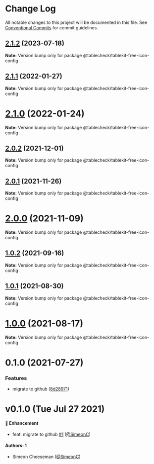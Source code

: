 # Change Log

All notable changes to this project will be documented in this file.
See [Conventional Commits](https://conventionalcommits.org) for commit guidelines.

## [2.1.2](https://github.com/tablecheck/tablekit/compare/@tablecheck/tablekit-free-icon-config@2.1.1...@tablecheck/tablekit-free-icon-config@2.1.2) (2023-07-18)

**Note:** Version bump only for package @tablecheck/tablekit-free-icon-config





## [2.1.1](https://github.com/tablecheck/tablekit/compare/@tablecheck/tablekit-free-icon-config@2.1.0...@tablecheck/tablekit-free-icon-config@2.1.1) (2022-01-27)

**Note:** Version bump only for package @tablecheck/tablekit-free-icon-config





# [2.1.0](https://github.com/tablecheck/tablekit/compare/@tablecheck/tablekit-free-icon-config@2.0.2...@tablecheck/tablekit-free-icon-config@2.1.0) (2022-01-24)

**Note:** Version bump only for package @tablecheck/tablekit-free-icon-config





## [2.0.2](https://github.com/tablecheck/tablekit/compare/@tablecheck/tablekit-free-icon-config@2.0.1...@tablecheck/tablekit-free-icon-config@2.0.2) (2021-12-01)

**Note:** Version bump only for package @tablecheck/tablekit-free-icon-config





## [2.0.1](https://github.com/tablecheck/tablekit/compare/@tablecheck/tablekit-free-icon-config@2.0.0...@tablecheck/tablekit-free-icon-config@2.0.1) (2021-11-26)

**Note:** Version bump only for package @tablecheck/tablekit-free-icon-config





# [2.0.0](https://github.com/tablecheck/tablekit/compare/@tablecheck/tablekit-free-icon-config@1.0.2...@tablecheck/tablekit-free-icon-config@2.0.0) (2021-11-09)

**Note:** Version bump only for package @tablecheck/tablekit-free-icon-config





## [1.0.2](https://github.com/tablecheck/tablekit/compare/@tablecheck/tablekit-free-icon-config@1.0.1...@tablecheck/tablekit-free-icon-config@1.0.2) (2021-09-16)

**Note:** Version bump only for package @tablecheck/tablekit-free-icon-config





## [1.0.1](https://github.com/tablecheck/tablekit/compare/@tablecheck/tablekit-free-icon-config@1.0.0...@tablecheck/tablekit-free-icon-config@1.0.1) (2021-08-30)

**Note:** Version bump only for package @tablecheck/tablekit-free-icon-config





# [1.0.0](https://github.com/tablecheck/tablekit/compare/@tablecheck/tablekit-free-icon-config@0.1.0...@tablecheck/tablekit-free-icon-config@1.0.0) (2021-08-17)

**Note:** Version bump only for package @tablecheck/tablekit-free-icon-config





# 0.1.0 (2021-07-27)


### Features

* migrate to github ([8d28971](https://github.com/tablecheck/tablekit/commit/8d28971175010fcb2a3cd9c48a749e7af1bdc9f9))





# v0.1.0 (Tue Jul 27 2021)

#### 🚀 Enhancement

- feat: migrate to github [#1](https://github.com/tablecheck/tablekit/pull/1) ([@SimeonC](https://github.com/SimeonC))

#### Authors: 1

- Simeon Cheeseman ([@SimeonC](https://github.com/SimeonC))
